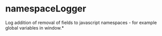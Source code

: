 namespaceLogger
===============

Log addition of removal of fields to javascript namespaces - for example global variables in window.*